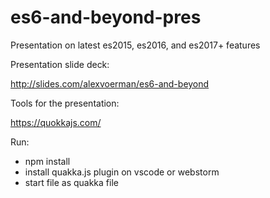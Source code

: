 # es6-and-beyond-pres
Presentation on latest es2015, es2016, and es2017+ features

Presentation slide deck:

http://slides.com/alexvoerman/es6-and-beyond

Tools for the presentation:

https://quokkajs.com/


Run:

* npm install
* install quakka.js plugin on vscode or webstorm
* start file as quakka file



